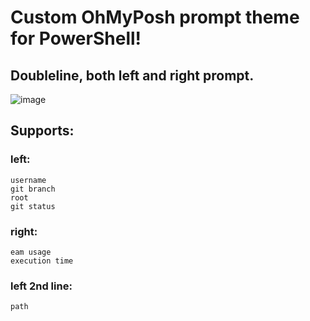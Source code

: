 # Custom OhMyPosh prompt theme for PowerShell!

  ## Doubleline, both left and right prompt.

![image](https://github.com/user-attachments/assets/59aada91-33ea-4ebe-87e2-256241baf49a)

  
  ## Supports:
    
  ### left:
    username
    git branch
    root
    git status
        
  ### right:
    eam usage
    execution time

  ### left 2nd line:
    path
